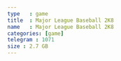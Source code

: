 ```yaml
---
type   : game
title  : Major League Baseball 2K8
name   : Major League Baseball 2K8
categories: [game]
telegram : 1071
size : 2.7 GB
---
```



